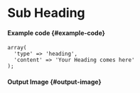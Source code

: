 # Sub Heading

#### Example code {#example-code}

```text
array(  
  'type' => 'heading',  
  'content' => 'Your Heading comes here'
);
```

#### Output Image {#output-image}

